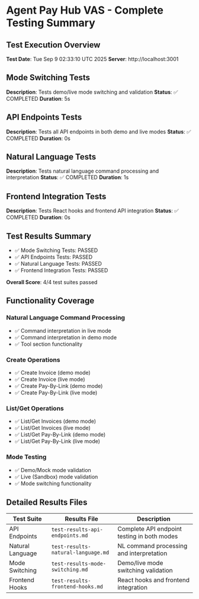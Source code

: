 # Agent Pay Hub VAS - Complete Testing Summary

## Test Execution Overview
**Test Date**: Tue Sep  9 02:33:10 UTC 2025
**Server**: http://localhost:3001

## Mode Switching Tests
**Description**: Tests demo/live mode switching and validation
**Status**: ✅ COMPLETED
**Duration**: 5s

## API Endpoints Tests
**Description**: Tests all API endpoints in both demo and live modes
**Status**: ✅ COMPLETED
**Duration**: 0s

## Natural Language Tests
**Description**: Tests natural language command processing and interpretation
**Status**: ✅ COMPLETED
**Duration**: 1s

## Frontend Integration Tests
**Description**: Tests React hooks and frontend API integration
**Status**: ✅ COMPLETED
**Duration**: 0s

## Test Results Summary

- ✅ Mode Switching Tests: PASSED
- ✅ API Endpoints Tests: PASSED
- ✅ Natural Language Tests: PASSED
- ✅ Frontend Integration Tests: PASSED

**Overall Score**: 4/4 test suites passed

## Functionality Coverage

### Natural Language Command Processing
- ✅ Command interpretation in live mode
- ✅ Command interpretation in demo mode
- ✅ Tool section functionality

### Create Operations
- ✅ Create Invoice (demo mode)
- ✅ Create Invoice (live mode)
- ✅ Create Pay-By-Link (demo mode)
- ✅ Create Pay-By-Link (live mode)

### List/Get Operations
- ✅ List/Get Invoices (demo mode)
- ✅ List/Get Invoices (live mode)
- ✅ List/Get Pay-By-Link (demo mode)
- ✅ List/Get Pay-By-Link (live mode)

### Mode Testing
- ✅ Demo/Mock mode validation
- ✅ Live (Sandbox) mode validation
- ✅ Mode switching functionality

## Detailed Results Files

| Test Suite | Results File | Description |
|------------|--------------|-------------|
| API Endpoints | `test-results-api-endpoints.md` | Complete API endpoint testing in both modes |
| Natural Language | `test-results-natural-language.md` | NL command processing and interpretation |
| Mode Switching | `test-results-mode-switching.md` | Demo/live mode switching validation |
| Frontend Hooks | `test-results-frontend-hooks.md` | React hooks and frontend integration |

